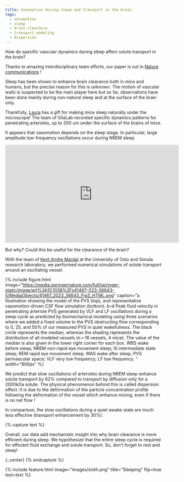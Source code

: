 ```yaml
---
title: Vasomotion during sleep and transport in the brain
tags:
  - vasomotion
  - sleep
  - brain clearance
  - transport modeling
  - dispersion
---
```


How do specific vascular dynamics during sleep affect solute transport in the brain?

Thanks to amazing interdisciplinary team efforts, our paper is out in [Nature communications](https://www.nature.com/articles/s41467-023-36643-5) ! 


Sleep has been shown to enhance brain clearance both in mice and humans, but the precise reason for this is unknown. The motion of vascular walls is suspected to be the main player here but so far, observations have been done mainly during non-natural sleep and at the surface of the brain only.


Thankfully, [Laura](https://alexandra-vallet.eu/members/laura-bojarskaite.html) has a gift for making mice sleep naturally under the microscope! The team of GliaLab recorded specific dynamics patterns for penetrating arterioles, up to 200 um under the surface of the brains of mice.



It appears that vasomotion depends on the sleep stage. In particular, large amplitude low-frequency oscillations occur during NREM sleep.

<iframe width="560" height="315" src="https://www.youtube.com/embed/NRAe5vGisUU" title="YouTube video player" frameborder="0" allow="accelerometer; autoplay; clipboard-write; encrypted-media; gyroscope; picture-in-picture; web-share" allowfullscreen></iframe>



But why? Could this be useful for the clearance of the brain? 

With the team of [Kent Andre Mardal](https://alexandra-vallet.eu/members/kent-mardal.html) at the University of Oslo and Simula research laboratory, we performed numerical simulations of solute transport around an oscillating vessel. 

{%
  include figure.html
  image="https://media.springernature.com/full/springer-static/image/art%3A10.1038%2Fs41467-023-36643-5/MediaObjects/41467_2023_36643_Fig3_HTML.png"
  caption="a Illustration showing the model of the PVS (top), and representative vasomotion-driven CSF flow simulation (bottom). b–d Peak fluid velocity in penetrating arteriole PVS generated by VLF and LF oscillations during a sleep cycle as predicted by biomechanical modeling using three scenarios where we added a fixed volume to the PVS obstructing flow corresponding to 0, 25, and 50% of our measured PVS in quiet wakefulness. The black circle represents the median, whereas the shading represents the distribution of all modeled vessels (n = 16 vessels, 4 mice). The value of the median is also given in the lower right corner for each box. WBS wake before sleep; NREM non-rapid eye movement sleep; IS intermediate state sleep; REM rapid eye movement sleep; WAS wake after sleep; PVS perivascular space; VLF very low frequency; LF low frequency. "
  width="800px"
%}

We predict that slow oscillations of arterioles during NREM sleep enhance solute transport by 62% compared to transport by diffusion only for a 2000kDa solute. The physical phenomenon behind this is called dispersion effect. It is due to the deformation of the particle concentration profile following the deformation of the vessel which enhance mixing, even if there is no net flow !

In comparison, the slow oscillations during a quiet awake state are much less effective (transport enhancement by 30%).



{% capture text %}

Overall, our data add mechanistic insight into why brain clearance is more efficient during sleep. We hypothesize that the entire sleep cycle is required for efficient fluid exchange and solute transport. So, don’t forget to rest and sleep!

{:.center}
{% endcapture %}

{%
  include feature.html
  image="images/sloth.png"
  title="Sleeping"
  flip=true
  text=text
%}

